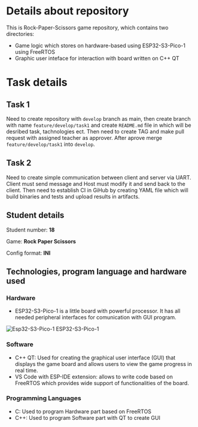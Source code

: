 # Details about repository
This is Rock-Paper-Scissors game repository, which contains two directories:
* Game logic which stores on hardware-based using ESP32-S3-Pico-1 using FreeRTOS
* Graphic user inteface for interaction with board written on C++ QT 
 

# Task details 
## Task 1
Need to create repository with `develop` branch as main, then create branch with name `feature/develop/task1` and create `README.md` file in which will be desribed task, tachnologies ect. Then need to create TAG and make pull request with assigned teacher as approver. After aprove merge  `feature/develop/task1` into `develop`.

## Task 2
Need to create simple communication between client and server via UART. Client must send message and Host must modify it and send back to the client. Then need to establish CI in GiHub by creating YAML file which will build binaries and tests and upload results in artifacts.

## Student details

Student number: __18__

Game: __Rock Paper Scissors__

Config format: __INI__

## Technologies, program language and hardware used

### Hardware
- ESP32-S3-Pico-1 is a little board with powerful processor. It has all needed peripheral interfaces for comunication with GUI program.

![Esp32-S3-Pico-1](https://www.waveshare.com/media/catalog/product/e/s/esp32-s3-pico-1.jpg)
ESP32-S3-Pico-1


### Software
- C++ QT: Used for creating the graphical user interface (GUI) that displays the game board and allows users to view the game progress in real time.
- VS Code with ESP-IDE extension: allows to write code based on FreeRTOS which provides wide support of functionalities of the board.

### Programming Languages
- C: Used to program Hardware part based on FreeRTOS 
- C++: Used to program Software part with QT to create GUI
